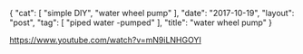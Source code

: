 {
   "cat": [
      "simple DIY",
      "water wheel pump"
   ],
   "date": "2017-10-19",
   "layout": "post",
   "tag": [
      "piped water -pumped"
   ],
   "title": "water wheel pump"
}

https://www.youtube.com/watch?v=mN9iLNHGOYI